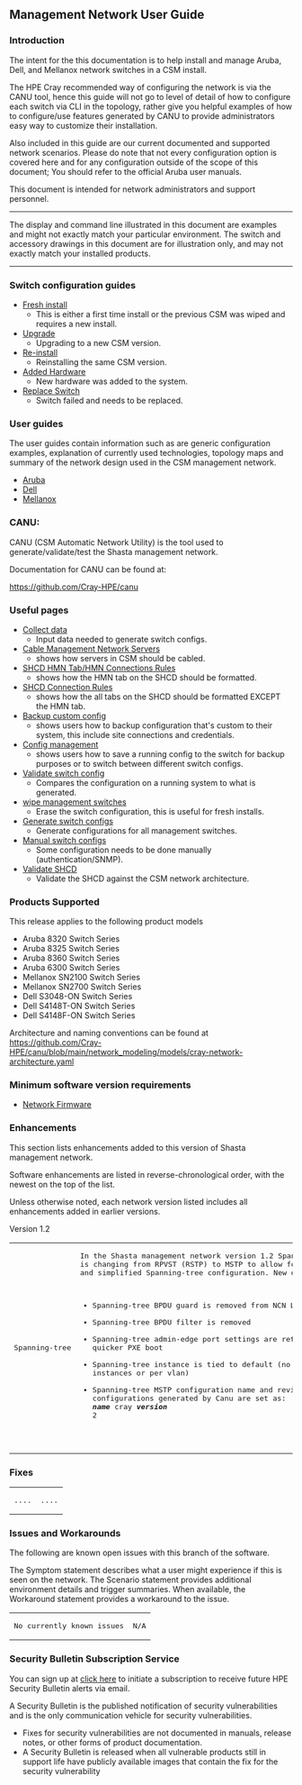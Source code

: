 ## Management Network User Guide

### Introduction

The intent for the this documentation is to help install and manage Aruba, Dell, and Mellanox network switches in a CSM install.

The HPE Cray recommended way of configuring the network is via the CANU tool, hence this guide will not go to level of detail of how to configure each switch via CLI in the topology, rather give you helpful examples of how to configure/use features generated by CANU to provide administrators easy way to customize their installation.

Also included in this guide are our current documented and supported network scenarios.
Please do note that not every configuration option is covered here and for any configuration outside of the scope of this document; You should refer to the official Aruba user manuals.

This document is intended for network administrators and support personnel.
__________________________________
The display and command line illustrated in this document are examples and might not exactly match your particular environment. The switch and accessory drawings in this document are for illustration only, and may not exactly match your installed products.
__________________________________

### Switch configuration guides

- [Fresh install](./management_network/fresh_install.md)
   - This is either a first time install or the previous CSM was wiped and requires a new install.
- [Upgrade](./management_network/upgrade.md)
   - Upgrading to a new CSM version.
- [Re-install](./management_network/reinstall.md)
   - Reinstalling the same CSM version.
- [Added Hardware](./management_network/added_hardware.md)
   - New hardware was added to the system.
- [Replace Switch](./management_network/replace_switch.md)
   - Switch failed and needs to be replaced.

### User guides
The user guides contain information such as are generic configuration examples, explanation of currently used technologies, topology maps and summary of the network design used in the CSM management network.

- [Aruba](./management_network/aruba/index_aruba.md)
- [Dell](./management_network/dell/index_aruba.md)
- [Mellanox](./management_network/mellanox/index_aruba.md)


### CANU:
CANU (CSM Automatic Network Utility) is the tool used to generate/validate/test the Shasta management network.

Documentation for CANU can be found at:

 https://github.com/Cray-HPE/canu

### Useful pages
- [Collect data](./management_network/collect_data.md)
   - Input data needed to generate switch configs.
- [Cable Management Network Servers](../../install/cable_management_network_servers.md)
   - shows how servers in CSM should be cabled.
- [SHCD HMN Tab/HMN Connections Rules](../../install/shcd_hmn_connections_rules.md)
   - shows how the HMN tab on the SHCD should be formatted.
- [SHCD Connection Rules](./management_network/shcd_connection_rules.md)
   - shows how the all tabs on the SHCD should be formatted EXCEPT the HMN tab.
- [Backup custom config](./management_network/backup_custom_config.md)
   - shows users how to backup configuration that's custom to their system, this include site connections and credentials.
- [Config management](./management_network/config_management.md)
   - shows users how to save a running config to the switch for backup purposes or to switch between different switch configs.
- [Validate switch config](./management_network/validate_switch_configs.md)
   - Compares the configuration on a running system to what is generated.
- [wipe management switches](./management_network/wipe_mgmt_switches.md)
   - Erase the switch configuration, this is useful for fresh installs.
- [Generate switch configs](./management_network/generate_switch_configs.md)
   - Generate configurations for all management switches.
- [Manual switch configs](./management_network/manual_switch_configs.md)
   - Some configuration needs to be done manually (authentication/SNMP).
- [Validate SHCD](./management_network/validate_shcd.md)
   - Validate the SHCD against the CSM network architecture.
### Products Supported

This release applies to the following product models

* Aruba 8320 Switch Series
* Aruba 8325 Switch Series
* Aruba 8360 Switch Series
* Aruba 6300 Switch Series
* Mellanox SN2100 Switch Series
* Mellanox SN2700 Switch Series
* Dell S3048-ON Switch Series
* Dell S4148T-ON Switch Series
* Dell S4148F-ON Switch Series

Architecture and naming conventions can be found at https://github.com/Cray-HPE/canu/blob/main/network_modeling/models/cray-network-architecture.yaml

### Minimum software version requirements
- [Network Firmware](./management_network/update_management_network_firmware.md)

### Enhancements

This section lists enhancements added to this version of Shasta management network.

Software enhancements are listed in reverse-chronological order, with the newest on the top of the list.

Unless otherwise noted, each network version listed includes all enhancements added in earlier versions.

Version 1.2

<table>
<td>
<pre>
Spanning-tree
</td>
</pre>
<td>
<pre>
In the Shasta management network version 1.2 Spanning-tree configuration 
is changing from RPVST (RSTP) to MSTP to allow for better vendor interoperability
and simplified Spanning-tree configuration. New default configuration: 

* Spanning-tree BPDU guard is removed from NCN LAG ports
* Spanning-tree BPDU filter is removed
* Spanning-tree admin-edge port settings are retained for allowing quicker PXE boot
* Spanning-tree instance is tied to default (no longer multiple instances or per vlan) 
* Spanning-tree MSTP configuration name and revision in all configurations generated by Canu are set as: ***name*** cray ***version*** 2 
</td>
</pre>
</table>

### Fixes

<table>
<td>
<pre>
....
</td>
</pre>
<td>
<pre>
....
</td>
</pre>
</table>

### Issues and Workarounds

The following are known open issues with this branch of the software.

The Symptom statement describes what a user might experience if this is seen on the network. The Scenario statement provides additional environment details and trigger summaries. When available, the Workaround
statement provides a workaround to the issue.

<table>
<td>
<pre>
No currently known issues
</pre>
</td>
<td>
<pre>
N/A
</td>
</pre>
</table>

### Security Bulletin Subscription Service

You can sign up at [click here](https://support.hpe.com/connect/s/?language=en_US)
to initiate a subscription to receive future HPE Security Bulletin alerts via email.

A Security Bulletin is the published notification of security vulnerabilities and is the only communication
vehicle for security vulnerabilities.

* Fixes for security vulnerabilities are not documented in manuals, release notes, or other forms of product
documentation.
* A Security Bulletin is released when all vulnerable products still in support life have publicly available
images that contain the fix for the security vulnerability
